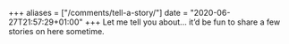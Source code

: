 +++
aliases = ["/comments/tell-a-story/"]
date = "2020-06-27T21:57:29+01:00"
+++
Let me tell you about... it’d be fun to share a few stories on here sometime.
